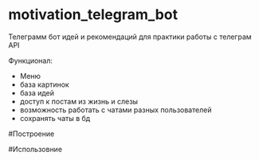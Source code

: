 # motivation_telegram_bot
Телеграмм бот идей и рекомендаций для практики работы с телеграм API

Функционал:
- Меню
- база картинок 
- база идей
- доступ к постам из жизнь и слезы 
- возможность работать с чатами разных пользователей 
- сохранять чаты в бд

#Построение

#Использовние

